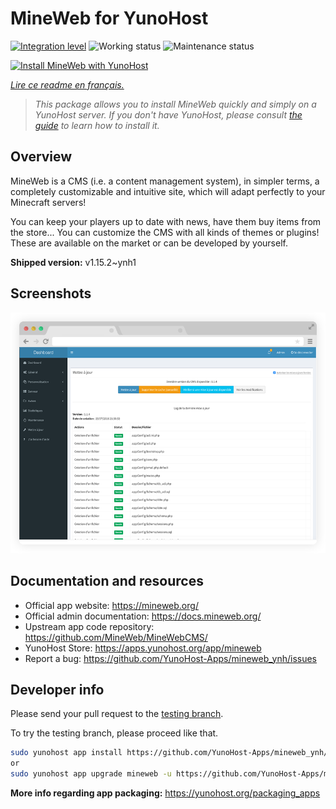 <!--
N.B.: This README was automatically generated by https://github.com/YunoHost/apps/tree/master/tools/readme_generator
It shall NOT be edited by hand.
-->

# MineWeb for YunoHost

[![Integration level](https://dash.yunohost.org/integration/mineweb.svg)](https://dash.yunohost.org/appci/app/mineweb) ![Working status](https://ci-apps.yunohost.org/ci/badges/mineweb.status.svg) ![Maintenance status](https://ci-apps.yunohost.org/ci/badges/mineweb.maintain.svg)

[![Install MineWeb with YunoHost](https://install-app.yunohost.org/install-with-yunohost.svg)](https://install-app.yunohost.org/?app=mineweb)

*[Lire ce readme en français.](./README_fr.md)*

> *This package allows you to install MineWeb quickly and simply on a YunoHost server.
If you don't have YunoHost, please consult [the guide](https://yunohost.org/#/install) to learn how to install it.*

## Overview

MineWeb is a CMS (i.e. a content management system), in simpler terms, a completely customizable and intuitive site, which will adapt perfectly to your Minecraft servers!

You can keep your players up to date with news, have them buy items from the store... You can customize the CMS with all kinds of themes or plugins! These are available on the market or can be developed by yourself.

**Shipped version:** v1.15.2~ynh1

## Screenshots

![Screenshot of MineWeb](./doc/screenshots/features1_mb.png)

## Documentation and resources

* Official app website: <https://mineweb.org/>
* Official admin documentation: <https://docs.mineweb.org/>
* Upstream app code repository: <https://github.com/MineWeb/MineWebCMS/>
* YunoHost Store: <https://apps.yunohost.org/app/mineweb>
* Report a bug: <https://github.com/YunoHost-Apps/mineweb_ynh/issues>

## Developer info

Please send your pull request to the [testing branch](https://github.com/YunoHost-Apps/mineweb_ynh/tree/testing).

To try the testing branch, please proceed like that.

``` bash
sudo yunohost app install https://github.com/YunoHost-Apps/mineweb_ynh/tree/testing --debug
or
sudo yunohost app upgrade mineweb -u https://github.com/YunoHost-Apps/mineweb_ynh/tree/testing --debug
```

**More info regarding app packaging:** <https://yunohost.org/packaging_apps>
